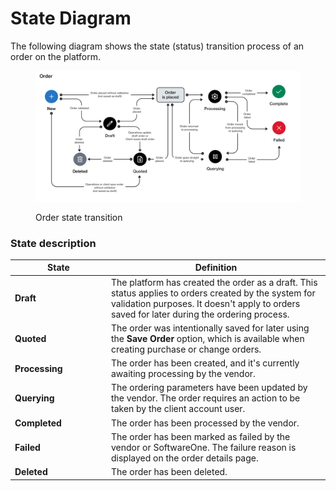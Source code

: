 # State Diagram

The following diagram shows the state (status) transition process of an order on the platform.

<figure><img src="../../../../.gitbook/assets/state_diagram_orders.png" alt=""><figcaption><p>Order state transition</p></figcaption></figure>

### State description

<table><thead><tr><th width="140">State</th><th>Definition</th></tr></thead><tbody><tr><td><strong>Draft</strong></td><td>The platform has created the order as a draft. This status applies to orders created by the system for validation purposes. It doesn't apply to orders saved for later during the ordering process.</td></tr><tr><td><strong>Quoted</strong></td><td>The order was intentionally saved for later using the <strong>Save Order</strong> option, which is available when creating purchase or change orders.</td></tr><tr><td><strong>Processing</strong></td><td>The order has been created, and it's currently awaiting processing by the vendor.</td></tr><tr><td><strong>Querying</strong></td><td>The ordering parameters have been updated by the vendor. The order requires an action to be taken by the client account user.</td></tr><tr><td><strong>Completed</strong></td><td>The order has been processed by the vendor.</td></tr><tr><td><strong>Failed</strong></td><td>The order has been marked as failed by the vendor or SoftwareOne. The failure reason is displayed on the order details page.</td></tr><tr><td><strong>Deleted</strong></td><td>The order has been deleted.</td></tr></tbody></table>
